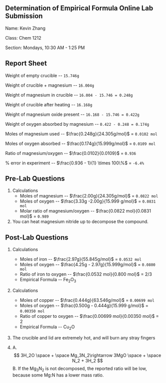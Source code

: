 ## Determination of Empirical Formula Online Lab Submission

Name: Kevin Zhang 

Class: Chem 1212

Section: Mondays, 10:30 AM - 1:25 PM

## Report Sheet

Weight of empty crucible --  `15.746g`

Weight of crucible + magnesium  -- `16.004g`

Weight of magnesium in crucible -- `16.004 - 15.746 = 0.248g`

Weight of crucible after heating -- `16.168g`

Weight of magnesium oxide present -- `16.168 - 15.746 = 0.422g`

Weight of oxygen absorbed by magnesium -- `0.422 - 0.248 = 0.174g`

Moles of magnesium used -- $\frac{0.248g}{24.305g/mol}$ = `0.0102 mol`

Moles of oxygen absorbed -- $\frac{0.174g}{15.999g/mol}$ = `0.0109 mol`

Ratio of magnesium/oxygen -- $\frac{0.0102}{0.0109}$ = `0.936`

% error in experiment -- $\frac{0.936 - 1}{1} \times 100\%$ = `-6.4%`

## Pre-Lab Questions 

1. Calculations
   - Moles of magnesium -- $\frac{2.00g}{24.305g/mol}$ = `0.0822 mol`
   - Moles of oxygen -- $\frac{3.33g -2.00g}{15.999 g/mol}$ = `0.0831 mol`
   - Molar ratio of magnesium/oxygen -- $\frac{0.0822 mol}{0.0831 mol}$ = `0.989`
2. You can heat magnesium nitride up to decompose the compound.

## Post-Lab Questions

1. Calculations

   - Moles of iron -- $\frac{2.97g}{55.845g/mol}$ = `0.0532 mol`
   - Moles of oxygen -- $\frac{4.25g - 2.97g}{15.999g/mol}$ = `0.0800 mol`
   - Ratio of iron to oxygen -- $\frac{0.0532 mol}{0.800 mol}$ = 2/3
   - Empirical Formula -- Fe$_2$O$_3$

2. Calculations

   - Moles of copper -- $\frac{0.444g}{63.546g/mol}$ = `0.00699 mol`
   - Moles of oxygen -- $\frac{0.500g - 0.444g}{15.999 g/mol}$ = `0.00350 mol`
   - Ratio of copper to oxygen -- $\frac{0.00699 mol}{0.00350 mol}$ = 2
   - Empirical Formula -- Cu$_2$O

3. The crucible and lid are extremely hot, and will burn any stray fingers

4. A.
   $$
   3H_2O \space + \space Mg_3N_2\rightarrow 3MgO \space + \space N_2 + 3H_2
   $$
   B. 
   If the Mg$_3$N$_2$ is not decomposed, the reported ratio will be low, because some Mg:N has a lower mass ratio.

